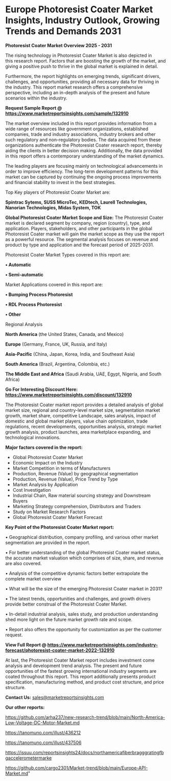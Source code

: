 # Europe Photoresist Coater Market Insights, Industry Outlook, Growing Trends and Demands 2031

<Strong> Photoresist Coater Market Overview 2025 - 2031</strong>

The rising technology in Photoresist Coater Market is also depicted in this research report. Factors that are boosting the growth of the market, and giving a positive push to thrive in the global market is explained in detail.

Furthermore, the report highlights on emerging trends, significant drivers, challenges, and opportunities, providing all necessary data for thriving in the industry. This report market research offers a comprehensive perspective, including an in-depth analysis of the present and future scenarios within the industry.

<strong>Request Sample Report @ <a href=https://www.marketreportsinsights.com/sample/132910>https://www.marketreportsinsights.com/sample/132910</a></strong>

The market overview included in this report provides information from a wide range of resources like government organizations, established companies, trade and industry associations, industry brokers and other such regulatory and non-regulatory bodies. The data acquired from these organizations authenticate the Photoresist Coater research report, thereby aiding the clients in better decision making. Additionally, the data provided in this report offers a contemporary understanding of the market dynamics.

The leading players are focusing mainly on technological advancements in order to improve efficiency. The long-term development patterns for this market can be captured by continuing the ongoing process improvements and financial stability to invest in the best strategies.

Top Key players of Photoresist Coater Market are:

<strong>Spintrac Sytems, SUSS MicroTec, KEDtech, Laurell Technologies, Nanorian Technologies, Midas System, TOK</strong>

<strong><b>Global Photoresist Coater Market Scope and Size:</b></strong>
The Photoresist Coater market is declared segment by company, region (country), type, and application. Players, stakeholders, and other participants in the global Photoresist Coater market will gain the market scope as they use the report as a powerful resource. The segmental analysis focuses on revenue and product by type and application and the forecast period of 2025-2031.

Photoresist Coater Market Types covered in this report are:

<strong>• Automatic

• Semi-automatic</strong>

Market Applications covered in this report are:

<strong>• Bumping Process Photoresist

• RDL Process Photoresist

• Other</strong> 

Regional Analysis

<strong>North America</strong> (the United States, Canada, and Mexico)

<strong>Europe</strong> (Germany, France, UK, Russia, and Italy)

<strong>Asia-Pacific</strong> (China, Japan, Korea, India, and Southeast Asia)

<strong>South America</strong> (Brazil, Argentina, Colombia, etc.)

<strong>The Middle East and Africa</strong> (Saudi Arabia, UAE, Egypt, Nigeria, and South Africa)

<strong>Go For Interesting Discount Here: <a href=https://www.marketreportsinsights.com/discount/132910>https://www.marketreportsinsights.com/discount/132910</a></strong>

The Photoresist Coater market report provides a detailed analysis of global market size, regional and country-level market size, segmentation market growth, market share, competitive Landscape, sales analysis, impact of domestic and global market players, value chain optimization, trade regulations, recent developments, opportunities analysis, strategic market growth analysis, product launches, area marketplace expanding, and technological innovations.

<strong><b>Major factors covered in the report:</b></strong>
<ul>
  <li>Global Photoresist Coater Market </li>
  <li>Economic Impact on the Industry</li>
  <li>Market Competition in terms of Manufacturers</li>
  <li>Production, Revenue (Value) by geographical segmentation</li>
  <li>Production, Revenue (Value), Price Trend by Type</li>
  <li>Market Analysis by Application</li>
  <li>Cost Investigation</li>
  <li>Industrial Chain, Raw material sourcing strategy and Downstream Buyers</li>
  <li>Marketing Strategy comprehension, Distributors and Traders</li>
  <li>Study on Market Research Factors</li>
  <li>Global Photoresist Coater Market Forecast</li>
</ul>

<strong><b>Key Point of the Photoresist Coater Market report:</b></strong>

• Geographical distribution, company profiling, and various other market segmentation are provided in the report.

• For better understanding of the global Photoresist Coater market status, the accurate market valuation which comprises of size, share, and revenue are also covered.

• Analysis of the competitive dynamic factors better extrapolate the complete market overview

• What will be the size of the emerging Photoresist Coater market in 2031?

• The latest trends, opportunities and challenges, and growth drivers provide better construal of the Photoresist Coater Market.

• In-detail industrial analysis, sales study, and production understanding shed more light on the future market growth rate and scope.

• Report also offers the opportunity for customization as per the customer request.

<strong><b>View Full Report @ <a href=https://www.marketreportsinsights.com/industry-forecast/photoresist-coater-market-2022-132910>https://www.marketreportsinsights.com/industry-forecast/photoresist-coater-market-2022-132910</a></b></strong>


At last, the Photoresist Coater Market report includes investment come analysis and development trend analysis. The present and future opportunities of the fastest growing international industry segments are coated throughout this report. This report additionally presents product specification, manufacturing method, and product cost structure, and price structure.

<strong>Contact Us:</strong>
sales@marketreportsinsights.com

<strong>Our other reports:</strong>

<a href=https://github.com/arha237/new-research-trend/blob/main/North-America-Low-Voltage-DC-Motor-Market.md>https://github.com/arha237/new-research-trend/blob/main/North-America-Low-Voltage-DC-Motor-Market.md</a>

<a href=https://tanomuno.com/illust/436212>https://tanomuno.com/illust/436212</a>

<a href=https://tanomuno.com/illust/437506>https://tanomuno.com/illust/437506</a>

<a href=https://issuu.com/reportsinsights24/docs/northamericafiberbragggratingfbgaccelerometermarke>https://issuu.com/reportsinsights24/docs/northamericafiberbragggratingfbgaccelerometermarke</a>

<a href=https://github.com/cargo2301/Market-trend/blob/main/Europe-API-Market.md>https://github.com/cargo2301/Market-trend/blob/main/Europe-API-Market.md</a>"
